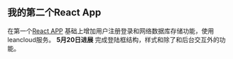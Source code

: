 ## 我的第二个React App
在第一个[React APP](https://github.com/limianhust/React1) 基础上增加用户注册登录和网络数据库存储功能，使用leancloud服务。
**5月20日进展**
完成登陆框结构，样式和除了和后台交互外的功能。